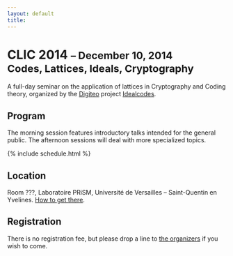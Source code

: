 ```yaml
---
layout: default
title: 
---
```


<h1>CLIC 2014 <small>– December 10, 2014</small><br/>
<small>Codes, Lattices, Ideals, Cryptography</small></h1>

A full-day seminar on the application of lattices in Cryptography and
Coding theory, organized by the [Digiteo](http://www.digiteo.fr/)
project [Idealcodes](https://idealcodes.github.io/).

## Program

The morning session features introductory talks intended for the
general public. The afternoon sessions will deal with more specialized
topics.

{% include schedule.html %}


## Location

Room ???, Laboratoire PRiSM, Université de Versailles – Saint-Quentin
en
Yvelines. [How to get there](https://www.prism.uvsq.fr/index.php?option=com_content&view=article&id=4&Itemid=107).

## Registration

There is no registration fee, but please drop a line to
[the organizers](http://defeo.lu) if you wish to come.
